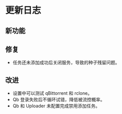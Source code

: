 # 更新日志

## 新功能

## 修复

- 任务还未添加成功后关闭服务，导致的种子残留问题。

## 改进

- 设置中可以测试 qBittorrent 和 rclone。
- Qb 登录失败后不循环试错，降低被流控概率。
- Qb 和 Uploader 未配置完成禁用添加任务。